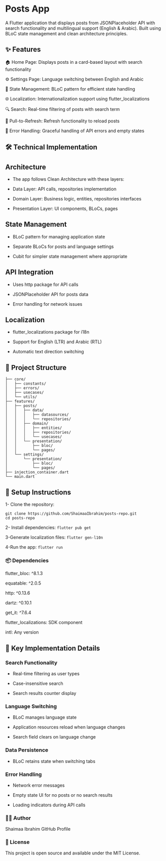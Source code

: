 # Posts App

A Flutter application that displays posts from JSONPlaceholder API with search functionality and multilingual support (English & Arabic). Built using BLoC state management and clean architecture principles.

## ✨ Features
🏠 Home Page: Displays posts in a card-based layout with search functionality

⚙️ Settings Page: Language switching between English and Arabic

🔄 State Management: BLoC pattern for efficient state handling

🌐 Localization: Internationalization support using flutter_localizations

🔍 Search: Real-time filtering of posts with search term

📲 Pull-to-Refresh: Refresh functionality to reload posts

🚨 Error Handling: Graceful handling of API errors and empty states


## 🛠️ Technical Implementation
## Architecture
- The app follows Clean Architecture with these layers:

- Data Layer: API calls, repositories implementation

- Domain Layer: Business logic, entities, repositories interfaces

- Presentation Layer: UI components, BLoCs, pages

## State Management
- BLoC pattern for managing application state

- Separate BLoCs for posts and language settings

- Cubit for simpler state management where appropriate


## API Integration
- Uses http package for API calls

- JSONPlaceholder API for posts data

- Error handling for network issues

## Localization
- flutter_localizations package for i18n

- Support for English (LTR) and Arabic (RTL)

- Automatic text direction switching

## 📁 Project Structure
```lib/
├── core/
│   ├── constants/
│   ├── errors/
│   ├── usecases/
│   └── utils/
├── features/
│   ├── posts/
│   │   ├── data/
│   │   │   ├── datasources/
│   │   │   └── repositories/
│   │   ├── domain/
│   │   │   ├── entities/
│   │   │   ├── repositories/
│   │   │   └── usecases/
│   │   └── presentation/
│   │       ├── bloc/
│   │       └── pages/
│   └── settings/
│       └── presentation/
│           ├── bloc/
│           └── pages/
├── injection_container.dart
└── main.dart
```

## 🚀 Setup Instructions
1- Clone the repository:
```
git clone https://github.com/ShaimaaIbrahim/posts-repo.git
cd posts-repo
```
2- Install dependencies:
``` flutter pub get ```

3-Generate localization files:
 ``` flutter gen-l10n ```
 
4-Run the app:
``` flutter run ```



### 📦 Dependencies
flutter_bloc: ^8.1.3

equatable: ^2.0.5

http: ^0.13.6

dartz: ^0.10.1

get_it: ^7.6.4

flutter_localizations: SDK component

intl: Any version

## 🔧 Key Implementation Details

### Search Functionality
- Real-time filtering as user types

- Case-insensitive search
  
- Search results counter display

### Language Switching
- BLoC manages language state

- Application resources reload when language changes

- Search field clears on language change

### Data Persistence

- BLoC retains state when switching tabs

### Error Handling
- Network error messages

- Empty state UI for no posts or no search results

- Loading indicators during API calls
  

### 👩‍💻 Author
Shaimaa Ibrahim
GitHub Profile

### 📄 License
This project is open source and available under the MIT License.

